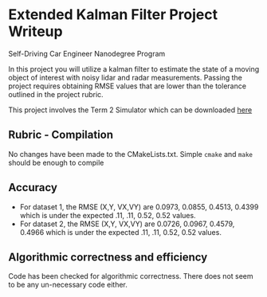 # Extended Kalman Filter Project Writeup
Self-Driving Car Engineer Nanodegree Program

In this project you will utilize a kalman filter to estimate the state of a moving object of interest with noisy lidar and radar measurements. Passing the project requires obtaining RMSE values that are lower than the tolerance outlined in the project rubric. 

This project involves the Term 2 Simulator which can be downloaded [here](https://github.com/udacity/self-driving-car-sim/releases)

## Rubric - Compilation
No changes have been made to the CMakeLists.txt. Simple `cmake` and `make` should be enough to compile

## Accuracy 
* For dataset 1, the RMSE (X,Y, VX,VY) are 0.0973, 0.0855, 0.4513, 0.4399 which is under the expected .11, .11, 0.52, 0.52 values.
* For dataset 2, the RMSE (X,Y, VX,VY) are 0.0726, 0.0967, 0.4579, 0.4966 which is under the expected .11, .11, 0.52, 0.52 values.

## Algorithmic correctness and efficiency
Code has been checked for algorithmic correctness. There does not seem to be any un-necessary code either. 
